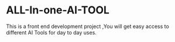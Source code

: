 # ALL-In-one-AI-TOOL
This is a front end development project ,You will get easy access to different AI Tools for day to day uses.
